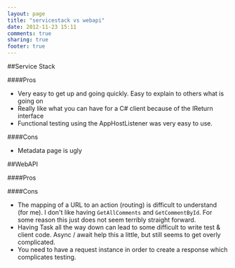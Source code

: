 ```yaml
---
layout: page
title: "servicestack vs webapi"
date: 2012-11-23 15:11
comments: true
sharing: true
footer: true
---
```


##Service Stack

####Pros
 * Very easy to get up and going quickly. Easy to explain to others what is going on
 * Really like what you can have for a C# client because of the IReturn<T> interface
 * Functional testing using the AppHostListener was very easy to use.
 
####Cons
 * Metadata page is ugly


##WebAPI

####Pros


####Cons
 * The mapping of a URL to an action (routing) is difficult to understand (for me). I don't like having `GetAllComments` and `GetCommentById`. For some reason this just does not seem terribly straight forward.
 * Having Task all the way down can lead to some difficult to write test & client code. Async / await help this a little, but still seems to get overly complicated.
 * You need to have a request instance in order to create a response which complicates testing.